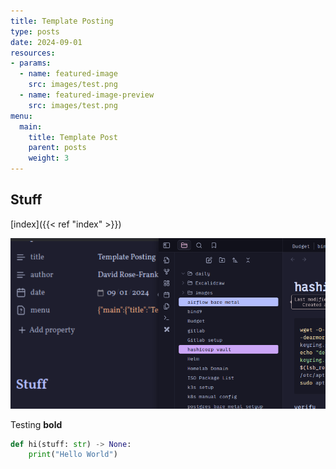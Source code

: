 ```yaml
---
title: Template Posting
type: posts
date: 2024-09-01
resources:
- params:
  - name: featured-image
    src: images/test.png 
  - name: featured-image-preview
    src: images/test.png
menu:
  main:
    title: Template Post
    parent: posts
    weight: 3
---
```


## Stuff

[index]({{< ref "index" >}})


![test.png](images/test.png)

Testing **bold** 
```python 
def hi(stuff: str) -> None:
    print("Hello World")
```
